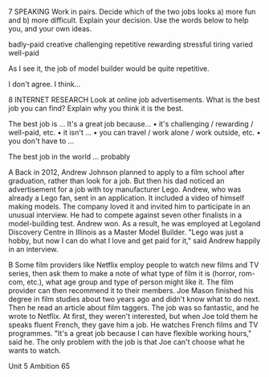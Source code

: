 7 SPEAKING Work in pairs. Decide which of the two jobs looks a) more fun and b) more difficult. Explain your decision. Use the words below to help you, and your own ideas.

badly-paid creative challenging repetitive
rewarding stressful tiring varied well-paid

As I see it, the job of model builder would be quite repetitive.

I don't agree. I think...

8 INTERNET RESEARCH Look at online job advertisements. What is the best job you can find? Explain why you think it is the best.

The best job is ... It's a great job because...
• it's challenging / rewarding / well-paid, etc.
• it isn't ...
• you can travel / work alone / work outside, etc.
• you don't have to ...

The best job in the world ... probably

A Back in 2012, Andrew Johnson planned to apply to a film school after graduation, rather than look for a job. But then his dad noticed an advertisement for a job with toy manufacturer Lego. Andrew, who was already a Lego fan, sent in an application. It included a video of himself making models. The company loved it and invited him to participate in an unusual interview. He had to compete against seven other finalists in a model-building test. Andrew won. As a result, he was employed at Legoland Discovery Centre in Illinois as a Master Model Builder. "Lego was just a hobby, but now I can do what I love and get paid for it," said Andrew happily in an interview.

B Some film providers like Netflix employ people to watch new films and TV series, then ask them to make a note of what type of film it is (horror, rom-com, etc.), what age group and type of person might like it. The film provider can then recommend it to their members. Joe Mason finished his degree in film studies about two years ago and didn't know what to do next. Then he read an article about film taggers. The job was so fantastic, and he wrote to Netflix. At first, they weren't interested, but when Joe told them he speaks fluent French, they gave him a job. He watches French films and TV programmes. "It's a great job because I can have flexible working hours," said he. The only problem with the job is that Joe can't choose what he wants to watch.

Unit 5 Ambition 65